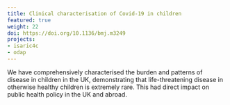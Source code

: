 ```yaml
---
title: Clinical characterisation of Covid-19 in children
featured: true
weight: 22
doi: https://doi.org/10.1136/bmj.m3249
projects:
- isaric4c
- odap
---
```




We have comprehensively characterised the burden and patterns of disease in children in the UK, demonstrating that life-threatening disease in otherwise healthy children is extremely rare. This had direct impact on public health policy in the UK and abroad.
